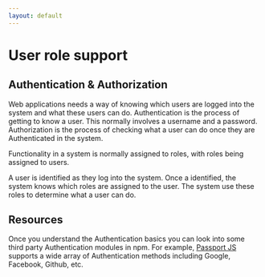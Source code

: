 ```yaml
---
layout: default
---
```


# User role support

## Authentication & Authorization

Web applications needs a way of knowing which users are logged into the system and what these users can do. Authentication is the process of getting to know a user. This normally involves a username and a password. Authorization is the process of checking what a user can do once they are Authenticated in the system.

Functionality in a system is normally assigned to roles, with roles being assigned to users.

A user is identified as they log into the system. Once a identified, the system knows which roles are assigned to the user. The system use these roles to determine what a user can do.


## Resources

Once you understand the Authentication basics you can look into some third party Authentication modules in npm. For example, [Passport JS](http://passportjs.org/docs) supports a wide array of Authentication methods including Google, Facebook, Github, etc.
